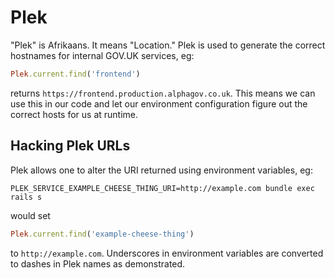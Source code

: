 Plek
====

"Plek" is Afrikaans. It means "Location." Plek is used to generate the correct hostnames for internal GOV.UK services, eg:

```ruby
Plek.current.find('frontend')
```

returns `https://frontend.production.alphagov.co.uk`. This means we can use this in our code and let our environment configuration figure out the correct hosts for us at runtime.

Hacking Plek URLs
-----------------

Plek allows one to alter the URI returned using environment variables, eg:

```shell
PLEK_SERVICE_EXAMPLE_CHEESE_THING_URI=http://example.com bundle exec rails s
```

would set

```ruby
Plek.current.find('example-cheese-thing')
```

to `http://example.com`. Underscores in environment variables are converted to dashes in Plek names as demonstrated.
